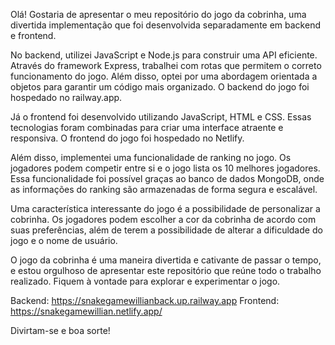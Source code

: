 Olá! Gostaria de apresentar o meu repositório do jogo da cobrinha, uma divertida implementação que foi desenvolvida separadamente em backend e frontend.

No backend, utilizei JavaScript e Node.js para construir uma API eficiente. Através do framework Express, trabalhei com rotas que permitem o correto funcionamento do jogo. Além disso, optei por uma abordagem orientada a objetos para garantir um código mais organizado. O backend do jogo foi hospedado no railway.app. 

Já o frontend foi desenvolvido utilizando JavaScript, HTML e CSS. Essas tecnologias foram combinadas para criar uma interface atraente e responsiva. O frontend do jogo foi hospedado no Netlify.

Além disso, implementei uma funcionalidade de ranking no jogo. Os jogadores podem competir entre si e o jogo lista os 10 melhores jogadores. Essa funcionalidade foi possível graças ao banco de dados MongoDB, onde as informações do ranking são armazenadas de forma segura e escalável.

Uma característica interessante do jogo é a possibilidade de personalizar a cobrinha. Os jogadores podem escolher a cor da cobrinha de acordo com suas preferências, além de terem a possibilidade de alterar a dificuldade do jogo e o nome de usuário.

O jogo da cobrinha é uma maneira divertida e cativante de passar o tempo, e estou orgulhoso de apresentar este repositório que reúne todo o trabalho realizado. Fiquem à vontade para explorar e experimentar o jogo.

Backend: https://snakegamewillianback.up.railway.app
Frontend: https://snakegamewillian.netlify.app/

Divirtam-se e boa sorte!
